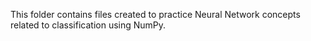 This folder contains files created to practice Neural Network concepts
related to classification using NumPy.